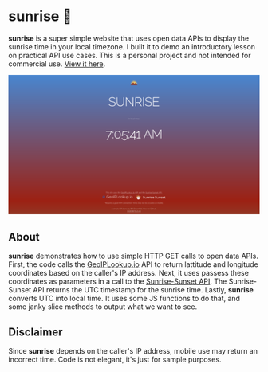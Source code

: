 # sunrise 🌄

**sunrise** is a super simple website that uses open data APIs to display the sunrise time in your local timezone. 
I built it to demo an introductory lesson on practical API use cases. 
This is a personal project and not intended for commercial use. [View it here](https://doerrfeldbill.github.io/sunrise/).

![](https://github.com/doerrfeldbill/sunrise/blob/master/sunrise-preview.png)

## About

**sunrise** demonstrates how to use simple HTTP GET calls to open data APIs. 
First, the code calls the [GeoIPLookup.io](GeoIPLookup.io) API to return lattitude and longitude coordinates based on the caller's IP address.
Next, it uses passess these coordinates as parameters in a call to the [Sunrise-Sunset API](https://sunrise-sunset.org/api).
The Sunrise-Sunset API returns the UTC timestamp for the sunrise time.
Lastly, **sunrise** converts UTC into local time. It uses some JS functions to do that, and some janky slice methods to output what we want to see.

## Disclaimer

Since **sunrise** depends on the caller's IP address, mobile use may return an incorrect time.
Code is not elegant, it's just for sample purposes.
